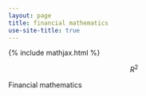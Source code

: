 ```yaml
---
layout: page
title: financial mathematics
use-site-title: true
---
```


{% include mathjax.html %}

$$R^2$$

Financial mathematics
